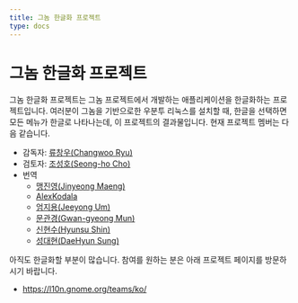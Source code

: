 ```yaml
---
title: 그놈 한글화 프로젝트
type: docs
---
```


# 그놈 한글화 프로젝트

그놈 한글화 프로젝트는 그놈 프로젝트에서 개발하는 애플리케이션을 한글화하는 프로젝트입니다.
여러분이 그놈을 기반으로한 우분투 리눅스를 설치할 때, 한글을 선택하면 모든 메뉴가 한글로 나타나는데,
이 프로젝트의 결과물입니다. 현재 프로젝트 멤버는 다음 같습니다.

* 감독자: [류창우(Changwoo Ryu)](https://l10n.gnome.org/users/cwryu/)
* 검토자: [조성호(Seong-ho Cho)](https://l10n.gnome.org/users/darkcircle/)
* 번역
  * [맹진영(Jinyeong Maeng)](https://l10n.gnome.org/users/adenosie/)
  * [AlexKodala](https://l10n.gnome.org/users/alexkoala/)
  * [엄지용(Jeeyong Um)](https://l10n.gnome.org/users/conr2d/)
  * [문관경(Gwan-gyeong Mun)](https://l10n.gnome.org/users/elongbug/)
  * [신현수(Hyunsu Shin)](https://l10n.gnome.org/users/sephion/)
  * [성대현(DaeHyun Sung)](https://l10n.gnome.org/users/studioego/)

아직도 한글화할 부분이 많습니다. 참여를 원하는 분은 아래 프로젝트 페이지를 방문하시기 바랍니다.
* https://l10n.gnome.org/teams/ko/
